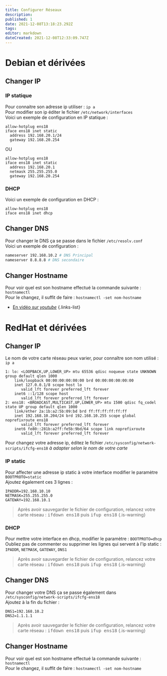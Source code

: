 ```yaml
---
title: Configurer Réseaux
description: 
published: 1
date: 2021-12-08T13:18:23.292Z
tags: 
editor: markdown
dateCreated: 2021-12-08T12:33:09.747Z
---
```


# Debian et dérivées

## Changer IP

### IP statique

Pour connaitre son adresse ip utiliser : `ip a`  
Pour modifier son ip éditer le fichier `/etc/network/interfaces`  
Voici un exemple de configuration en IP statique :

```
allow-hotplug ens18
iface ens18 inet static
  address 192.168.20.1/24
  gateway 192.168.20.254
```

OU

```
allow-hotplug ens18
iface ens18 inet static
  address 192.168.20.1
  netmask 255.255.255.0
  gateway 192.168.20.254
```


### DHCP

Voici un exemple de configuration en DHCP :

```
allow-hotplug ens18
iface ens18 inet dhcp
```

## Changer DNS

Pour changer le DNS ça se passe dans le fichier `/etc/resolv.conf`  
Voici un exemple de configuration :

```bash
nameserver 192.168.10.2 # DNS Principal
nameserver 8.8.8.8 # DNS secondaire
```

## Changer Hostname

Pour voir quel est son hostname effectué la commande suivante : `hostnamectl`  
Pour le changez, il suffit de faire : `hostnamectl -set nom-hostname`

- [En vidéo *sur youtube*](https://www.youtube.com/watch?v=dXqDPO0knJk)
{.links-list}


# RedHat et dérivées

## Changer IP

Le nom de votre carte réseau peux varier, pour connaître son nom utilisé : `ip a`

```
1: lo: <LOOPBACK,UP,LOWER_UP> mtu 65536 qdisc noqueue state UNKNOWN group default qlen 1000
    link/loopback 00:00:00:00:00:00 brd 00:00:00:00:00:00
    inet 127.0.0.1/8 scope host lo
       valid_lft forever preferred_lft forever
    inet6 ::1/128 scope host
       valid_lft forever preferred_lft forever
2: ens18: <BROADCAST,MULTICAST,UP,LOWER_UP> mtu 1500 qdisc fq_codel state UP group default qlen 1000
    link/ether 2a:1b:a2:5b:09:bd brd ff:ff:ff:ff:ff:ff
    inet 192.168.10.204/24 brd 192.168.10.255 scope global noprefixroute ens18
       valid_lft forever preferred_lft forever
    inet6 fe80::281b:a2ff:fe5b:9bd/64 scope link noprefixroute
       valid_lft forever preferred_lft forever
```

Pour changez votre adresse ip, éditez le fichier `/etc/sysconfig/network-scripts/ifcfg-ens18` *à adapter selon le nom de votre carte*
### IP static

Pour affecter une adresse ip static à votre interface modifier le paramètre `BOOTPROTO=static`  
Ajoutez également ces 3 lignes :

```
IPADDR=192.168.10.10
NETMASK=255.255.255.0
GATEWAY=192.168.10.1
```
> Après avoir sauvegarder le fichier de configuration, 
relancez votre carte réseau : <kbd>ifdown ens18</kbd> puis <kbd>ifup ens18</kbd>
{.is-warning}

### DHCP

Pour mettre votre interface en dhcp, modifier le paramètre : `BOOTPROTO=dhcp`  
Oubliez pas de commenter ou supprimer les lignes qui servent à l'ip static : `IPADDR`, `NETMASK`, `GATEWAY`, `DNS1`

> Après avoir sauvegarder le fichier de configuration, 
relancez votre carte réseau : <kbd>ifdown ens18</kbd> puis <kbd>ifup ens18</kbd>
{.is-warning}



## Changer DNS

Pour changer votre DNS ça se passe également dans `/etc/sysconfig/network-scripts/ifcfg-ens18`  
Ajoutez à la fin du fichier :

```
DNS1=192.168.10.2
DNS2=1.1.1.1
```

> Après avoir sauvegarder le fichier de configuration, 
relancez votre carte réseau : <kbd>ifdown ens18</kbd> puis <kbd>ifup ens18</kbd>
{.is-warning}

## Changer Hostname

Pour voir quel est son hostname effectué la commande suivante : `hostnamectl`  
Pour le changez, il suffit de faire : `hostnamectl -set nom-hostname`